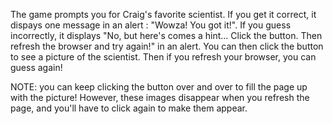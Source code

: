 The game prompts you for Craig's favorite scientist.  If you get it correct, it dispays one message in an alert :  "Wowza! You got it!".  If you guess incorrectly, it displays "No, but here's comes a hint... Click the button. Then refresh the browser and try again!" in an alert.   You can then click the button to see a picture of the scientist. Then if you refresh your browser, you can guess again!

NOTE: you can keep clicking the button over and over to fill the page up with the picture!  However, these images disappear when you refresh the page, and you'll have to click again to make them appear.
